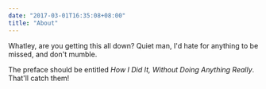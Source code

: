 ```yaml
---
date: "2017-03-01T16:35:08+08:00"
title: "About"
---
```


Whatley, are you getting this all down? Quiet man, I'd hate for anything to be missed, and don't mumble. 

The preface should be entitled _*How I Did It, Without Doing Anything Really*_. That'll catch them!
